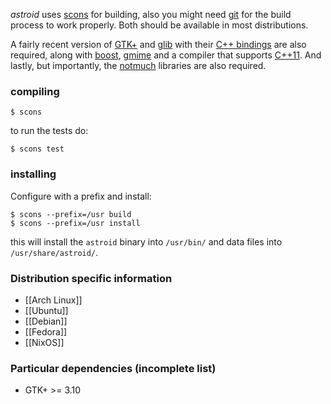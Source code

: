 _astroid_ uses [scons](http://www.scons.org/) for building, also you might need [git](http://git-scm.com) for the build
process to work properly. Both should be available in most distributions.

A fairly recent version of [GTK+](http://www.gtk.org/) and [glib](https://developer.gnome.org/glib/) with their
[C++ bindings](http://www.gtkmm.org/en/) are also required, along with
[boost](http://www.boost.org/), [gmime](http://spruce.sourceforge.net/gmime/) and a compiler that supports [C++11](http://en.wikipedia.org/wiki/C%2B%2B11). And lastly, but importantly, the
[notmuch](http://notmuchmail.org/) libraries are also required.

### compiling

` $ scons `

to run the tests do:

` $ scons test `

### installing

Configure with a prefix and install:
```
$ scons --prefix=/usr build
$ scons --prefix=/usr install
```

this will install the `astroid` binary into `/usr/bin/` and data files into `/usr/share/astroid/`.


### Distribution specific information

* [[Arch Linux]]
* [[Ubuntu]]
* [[Debian]]
* [[Fedora]]
* [[NixOS]]

### Particular dependencies (incomplete list)
- GTK+ >= 3.10